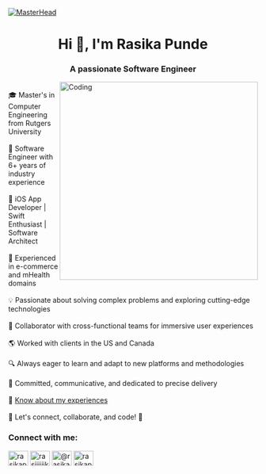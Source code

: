 [![MasterHead](https://miro.medium.com/v2/resize:fit:1400/1*0KFB17_NGTPB0XWyc4BSgQ.jpeg)](image)
<h1 align="center">Hi 👋, I'm Rasika Punde</h1>
<h3 align="center">A passionate Software Engineer</h3>

<img align="right" alt="Coding" width="400" src="https://cdn.dribbble.com/users/2704414/screenshots/7466903/media/b08ab576316bd4582fef189f471cd9e5.gif">
<div>
    <p>
      <br>
        🎓 Master's in Computer Engineering from Rutgers University
        <br>
      <br>
        🚀 Software Engineer with 6+ years of industry experience
        <br>
      <br>
        📱 iOS App Developer | Swift Enthusiast | Software Architect
        <br>
      <br>
        💼 Experienced in e-commerce and mHealth domains
        <br>
      <br>
        💡 Passionate about solving complex problems and exploring cutting-edge technologies
        <br>
      <br>
        🤝 Collaborator with cross-functional teams for immersive user experiences
        <br>
      <br>
        🌎 Worked with clients in the US and Canada
        <br>
      <br>
        🔍 Always eager to learn and adapt to new platforms and methodologies
        <br>
      <br>
        💪 Committed, communicative, and dedicated to precise delivery
      <br>
      <br>
      📄 <a href="https://www.linkedin.com/in/rasikapunde/overlay/1635540095271/single-media-viewer/?profileId=ACoAABHFLD4BbIz4ECfUgyNZQQzmT0kSVuOaXCw" target="_blank">Know about my experiences</a>
      <br>
      <br>
        🌟 Let's connect, collaborate, and code! 🚀
</div>

<h3 align="left">Connect with me:</h3>
<p align="left">
<a href="https://linkedin.com/in/rasikapunde" target="blank"><img align="center" src="https://raw.githubusercontent.com/rahuldkjain/github-profile-readme-generator/master/src/images/icons/Social/linked-in-alt.svg" alt="rasikapunde" height="30" width="40" /></a>
<a href="https://instagram.com/rasiiiiiika" target="blank"><img align="center" src="https://raw.githubusercontent.com/rahuldkjain/github-profile-readme-generator/master/src/images/icons/Social/instagram.svg" alt="rasiiiiiika" height="30" width="40" /></a>
<a href="https://medium.com/@rasikapunde" target="blank"><img align="center" src="https://raw.githubusercontent.com/rahuldkjain/github-profile-readme-generator/master/src/images/icons/Social/medium.svg" alt="@rasikapunde" height="30" width="40" /></a>
<a href="https://www.leetcode.com/rasikapunde" target="blank"><img align="center" src="https://raw.githubusercontent.com/rahuldkjain/github-profile-readme-generator/master/src/images/icons/Social/leet-code.svg" alt="rasikapunde" height="30" width="40" /></a>
</p>
